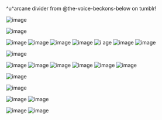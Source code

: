 ^u^arcane divider from @the-voice-beckons-below on tumblr!



![image](https://64.media.tumblr.com/38010f71eff93aa77be791a6a6c4d011/4c4a9a7b84eb7caa-a5/s400x600/1c15331a567765c7a9eb66da959ff88ac7ea5307.gifv)

![image](https://64.media.tumblr.com/f8c85648587ede6bfeee5a80768ba509/24c78518d0096409-23/s2048x3072/729e5027b5190e2feb3392cf802bda010f7d4cf3.png)


![image](https://64.media.tumblr.com/6cacd2760777134adb21f83e915674ef/181ef86fd5fa91d2-12/s100x200/fd6feef765ceb6b485bdb73d184669e004e714da.gifv)
![image](https://64.media.tumblr.com/a43abfe74b7f87ede8bbf4c70381b4db/181ef86fd5fa91d2-32/s100x200/3ac9f407ee7754f4dc6862d69a31ae9b986738f0.gifv)
![image](https://64.media.tumblr.com/9b7f904bc044ab2bdde35631920580b8/181ef86fd5fa91d2-bc/s100x200/10e5c29b0fd78f348d4f440348526ac33419d85e.gifv)
![image](https://64.media.tumblr.com/fa787a9840c26e9d280e7f72fb2e540b/ef52e834644ced43-ee/s250x400/1b0787c528690836edfa9f7faf1c826a08385eeb.gifv)
![i age](https://64.media.tumblr.com/9286efa9cc52aa37470952c26e9a02b7/2ae7a63d2b103366-dc/s100x200/5ab36691131561c1de7337dec8262b4b5ef8018b.gifv)
![image](https://64.media.tumblr.com/b40405167716b641c07ce4a64a3f86d4/389edd42d3c2fbdf-06/s100x200/6a7b519af5d5cee647076250db87a1c4db80e39f.gifv)
![image](https://64.media.tumblr.com/c70f686f0b27b83aa11e98456a8d33c5/1a7499e8ed08e8b1-4a/s640x960/344e39f043da36d54408dd07168b4ef399f5639a.pnj)

![image](https://64.media.tumblr.com/5bf156324078fa2ea49b24c058e2218e/b712a005740dadb7-1b/s400x600/e358ab6691769b50bef1936e72b7442c1ebcd8c1.gifv)



![image](https://images-wixmp-ed30a86b8c4ca887773594c2.wixmp.com/f/668320ee-f33b-41b2-a769-76b8b10407a7/d58le6h-12703275-7877-4ce8-b2d8-37a6ada20d2a.png?token=eyJ0eXAiOiJKV1QiLCJhbGciOiJIUzI1NiJ9.eyJzdWIiOiJ1cm46YXBwOjdlMGQxODg5ODIyNjQzNzNhNWYwZDQxNWVhMGQyNmUwIiwiaXNzIjoidXJuOmFwcDo3ZTBkMTg4OTgyMjY0MzczYTVmMGQ0MTVlYTBkMjZlMCIsIm9iaiI6W1t7InBhdGgiOiJcL2ZcLzY2ODMyMGVlLWYzM2ItNDFiMi1hNzY5LTc2YjhiMTA0MDdhN1wvZDU4bGU2aC0xMjcwMzI3NS03ODc3LTRjZTgtYjJkOC0zN2E2YWRhMjBkMmEucG5nIn1dXSwiYXVkIjpbInVybjpzZXJ2aWNlOmZpbGUuZG93bmxvYWQiXX0.4zmzc0PwumwiXnlTdAYHGpDS2jU_mmddapSH4FptD6w)
![image](https://images-wixmp-ed30a86b8c4ca887773594c2.wixmp.com/f/4b99106a-3402-4f73-b3ea-ccea471b98e1/d6oaqhg-a5e6555f-7f40-4fae-9bd0-d5eb55c8aea5.png/v1/fill/w_99,h_55,q_80,strp/roxy_lalonde_stamp_by_millionsofstamps_d6oaqhg-fullview.jpg?token=eyJ0eXAiOiJKV1QiLCJhbGciOiJIUzI1NiJ9.eyJzdWIiOiJ1cm46YXBwOjdlMGQxODg5ODIyNjQzNzNhNWYwZDQxNWVhMGQyNmUwIiwiaXNzIjoidXJuOmFwcDo3ZTBkMTg4OTgyMjY0MzczYTVmMGQ0MTVlYTBkMjZlMCIsIm9iaiI6W1t7ImhlaWdodCI6Ijw9NTUiLCJwYXRoIjoiXC9mXC80Yjk5MTA2YS0zNDAyLTRmNzMtYjNlYS1jY2VhNDcxYjk4ZTFcL2Q2b2FxaGctYTVlNjU1NWYtN2Y0MC00ZmFlLTliZDAtZDVlYjU1YzhhZWE1LnBuZyIsIndpZHRoIjoiPD05OSJ9XV0sImF1ZCI6WyJ1cm46c2VydmljZTppbWFnZS5vcGVyYXRpb25zIl19.cNSJdvhJ87L3kVQg1lPQt91pJSdgnRIzJnUR8eDzQ08)
![image](https://64.media.tumblr.com/24a0cc79a3226da9a5f323d0c64c29d7/e99f5fa9ef28966c-e3/s100x200/8119a9d44f80eac9ca6e3e0e8baec9b3798d50db.pnj)
![image](https://64.media.tumblr.com/63a649dca7f4ee0c0d90fa0e5547df3b/e9001c81893da2e0-79/s100x200/0ba9d6e491b9fea8208db63bea739371783a4c2f.pnj)
![image](https://64.media.tumblr.com/10e3bdf329faed50e567d0bd22e2a295/f932c852b906bc08-c3/s100x200/4db27c50ff3d00794284d412886b0e6b0331c65c.gifv)
![image](https://64.media.tumblr.com/2d9bcfc98648344dc4a4f80289051ff8/fefbda9ca24e67d8-82/s100x200/c662c141ff9ab9ba2bcc0977be738939a1218ebc.gifv)


![image](https://64.media.tumblr.com/40fd4e4352aeb36975cae21af655f9b6/73f3a61cc969dd29-0e/s250x400/cbb30d26101dbf73a2fe633faf3cfc2c3928655d.pnj)



![image](https://64.media.tumblr.com/91bb5aecaa6611e392cda2c831f5898d/609c10468ba812db-c9/s640x960/c96d8af0649923f573c44565cfef888ba93a575d.gifv)


![image](https://64.media.tumblr.com/8dda64b0e94d450bad5728a7c37b80a4/76a41a0dc2177ee1-59/s250x400/31be359c63b24649bceebc4e457fd565986b6bfc.gifv)
![image](https://64.media.tumblr.com/1d642ee1380335146fc4768f941b6852/76a41a0dc2177ee1-6d/s250x400/f8b0bbb26fc913ed9d2ec57b50bc5abb782b455f.gifv)


![image](https://64.media.tumblr.com/fdaa8c1ef02a1c338d9c3486515f4905/76a41a0dc2177ee1-f5/s250x400/12fe28e3f3fa2aadf107f3bbcfde8ae5f0743fc8.gifv)
![image](https://64.media.tumblr.com/d7a100c79eab6c64617ba57494082cc6/76a41a0dc2177ee1-f5/s250x400/5406052d114db0a62943ec602d1093b3b3ab1e5b.gifv)
